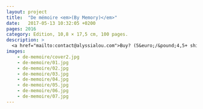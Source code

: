 ```yaml
---
layout: project
title:  "De mémoire <em>(By Memory)</em>"
date:   2017-05-13 10:32:05 +0200
pages: 2016
category: Edition, 10,8 × 17,5 cm, 100 pages. 
description: >
  <a href="mailto:contact@alyssialou.com">Buy? (5&euro;/&pound;4,5+ shipping)</a>
images: 
    - de-memoire/cover2.jpg
    - de-memoire/01.jpg
    - de-memoire/02.jpg
    - de-memoire/03.jpg
    - de-memoire/04.jpg
    - de-memoire/05.jpg
    - de-memoire/06.jpg
    - de-memoire/07.jpg
---
```

